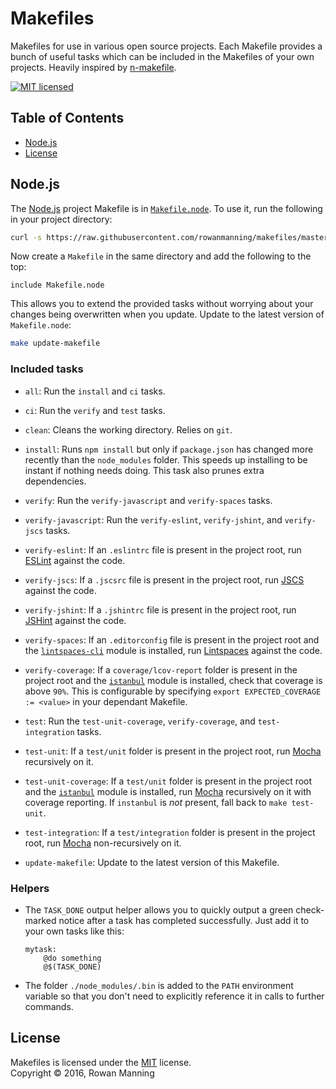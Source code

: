 
Makefiles
=========

Makefiles for use in various open source projects. Each Makefile provides a bunch of useful tasks which can be included in the Makefiles of your own projects. Heavily inspired by [n-makefile].

[![MIT licensed](https://img.shields.io/badge/license-MIT-blue.svg)](#license)


Table of Contents
-----------------

  * [Node.js](#nodejs)
  * [License](#license)


Node.js
-------

The [Node.js] project Makefile is in [`Makefile.node`](Makefile.node). To use it, run the following in your project directory:

```sh
curl -s https://raw.githubusercontent.com/rowanmanning/makefiles/master/Makefile.node > Makefile.node
```

Now create a `Makefile` in the same directory and add the following to the top:

```make
include Makefile.node
```

This allows you to extend the provided tasks without worrying about your changes being overwritten when you update. Update to the latest version of `Makefile.node`:

```sh
make update-makefile
```

### Included tasks

  * `all`: Run the `install` and `ci` tasks.

  * `ci`: Run the `verify` and `test` tasks.

  * `clean`: Cleans the working directory. Relies on `git`.

  * `install`: Runs `npm install` but only if `package.json` has changed more recently than the `node_modules` folder. This speeds up installing to be instant if nothing needs doing. This task also prunes extra dependencies.

  * `verify`: Run the `verify-javascript` and `verify-spaces` tasks.

  * `verify-javascript`: Run the `verify-eslint`, `verify-jshint`, and `verify-jscs` tasks.

  * `verify-eslint`: If an `.eslintrc` file is present in the project root, run [ESLint] against the code.

  * `verify-jscs`: If a `.jscsrc` file is present in the project root, run [JSCS] against the code.

  * `verify-jshint`: If a `.jshintrc` file is present in the project root, run [JSHint] against the code.

  * `verify-spaces`: If an `.editorconfig` file is present in the project root and the [`lintspaces-cli`][lintspaces-cli] module is installed, run [Lintspaces] against the code.

  * `verify-coverage`: If a `coverage/lcov-report` folder is present in the project root and the [`istanbul`][istanbul] module is installed, check that coverage is above `90%`. This is configurable by specifying `export EXPECTED_COVERAGE := <value>` in your dependant Makefile.

  * `test`: Run the `test-unit-coverage`, `verify-coverage`, and `test-integration` tasks.

  * `test-unit`: If a `test/unit` folder is present in the project root, run [Mocha] recursively on it.

  * `test-unit-coverage`: If a `test/unit` folder is present in the project root and the [`istanbul`][istanbul] module is installed, run [Mocha] recursively on it with coverage reporting. If `instanbul` is _not_ present, fall back to `make test-unit`.

  * `test-integration`: If a `test/integration` folder is present in the project root, run [Mocha] non-recursively on it.

  * `update-makefile`: Update to the latest version of this Makefile.

### Helpers

  * The `TASK_DONE` output helper allows you to quickly output a green check-marked notice after a task has completed successfully. Just add it to your own tasks like this:

    ```make
    mytask:
        @do something
        @$(TASK_DONE)
    ```

  * The folder `./node_modules/.bin` is added to the `PATH` environment variable so that you don't need to explicitly reference it in calls to further commands.


License
-------

Makefiles is licensed under the [MIT] license.  
Copyright &copy; 2016, Rowan Manning



[eslint]: http://eslint.org/
[jscs]: http://jscs.info/
[jshint]: http://jshint.com/
[lintspaces]: https://github.com/schorfES/node-lintspaces
[mit]: LICENSE
[n-makefile]: https://github.com/Financial-Times/n-makefile
[node.js]: https://nodejs.org/
[lintspaces-cli]: https://github.com/evanshortiss/lintspaces-cli
[istanbul]: https://github.com/gotwarlost/istanbul
[mocha]: https://mochajs.org/
